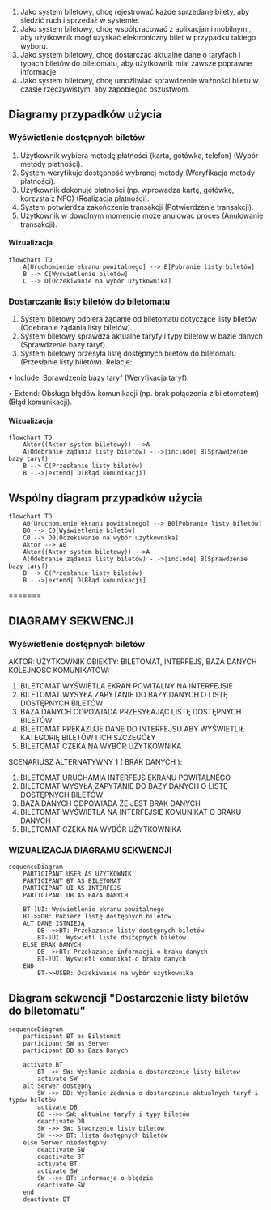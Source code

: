 1. Jako system biletowy, chcę rejestrować każde sprzedane bilety, aby śledzić
ruch i sprzedaż w systemie.
2. Jako system biletowy, chcę współpracować z aplikacjami mobilnymi, aby
użytkownik mógł uzyskać elektroniczny bilet w przypadku takiego wyboru.
3. Jako system biletowy, chcę dostarczać aktualne dane o taryfach i typach 
biletów do biletomatu, aby użytkownik miał zawsze poprawne informacje.
4. Jako system biletowy, chcę umożliwiać sprawdzenie ważności biletu w czasie 
rzeczywistym, aby zapobiegać oszustwom.

## Diagramy przypadków użycia
### Wyświetlenie dostępnych biletów

1. Użytkownik wybiera metodę płatności (karta, gotówka, telefon) (Wybór metody płatności).
2. System weryfikuje dostępność wybranej metody (Weryfikacja metody płatności).
3. Użytkownik dokonuje płatności (np. wprowadza kartę, gotówkę, korzysta z NFC) (Realizacja płatności).
4. System potwierdza zakończenie transakcji (Potwierdzenie transakcji).
5. Użytkownik w dowolnym momencie może anulować proces (Anulowanie transakcji).

#### Wizualizacja

```mermaid
flowchart TD
    A[Uruchomienie ekranu powitalnego] --> B[Pobranie listy biletów]
    B --> C[Wyświetlenie biletów]
    C --> D[Oczekiwanie na wybór użytkownika]
```
### Dostarczanie listy biletów do biletomatu
1. System biletowy odbiera żądanie od biletomatu dotyczące listy biletów 
(Odebranie żądania listy biletów).
2. System biletowy sprawdza aktualne taryfy i typy biletów w bazie danych 
(Sprawdzenie bazy taryf).
3. System biletowy przesyła listę dostępnych biletów do biletomatu (Przesłanie 
listy biletów).
Relacje:

• Include: Sprawdzenie bazy taryf (Weryfikacja taryf).

• Extend: Obsługa błędów komunikacji (np. brak połączenia z biletomatem) (Błąd 
komunikacji).

#### Wizualizacja
```mermaid
flowchart TD
    Aktor((Aktor system biletowy)) -->A
    A(Odebranie żądania listy biletów) -.->|include| B(Sprawdzenie bazy taryf)
    B --> C(Przesłanie listy biletów)
    B -.->|extend| D[Błąd komunikacji]
```

## Wspólny diagram przypadków użycia
```mermaid
flowchart TD
    A0[Uruchomienie ekranu powitalnego] --> B0[Pobranie listy biletów]
    B0 --> C0[Wyświetlenie biletów]
    C0 --> D0[Oczekiwanie na wybór użytkownika]
    Aktor --> A0
    Aktor((Aktor system biletowy)) -->A
    A(Odebranie żądania listy biletów) -.->|include| B(Sprawdzenie bazy taryf)
    B --> C(Przesłanie listy biletów)
    B -.->|extend| D[Błąd komunikacji]
```

=======
## DIAGRAMY SEKWENCJI
### Wyświetlenie dostępnych biletów
AKTOR: UŻYTKOWNIK
OBIEKTY: BILETOMAT, INTERFEJS, BAZA DANYCH
KOLEJNOSC KOMUNIKATÓW: 
1. BILETOMAT WYŚWIETLA EKRAN POWITALNY NA INTERFEJSIE
2. BILETOMAT WYSYŁA ZAPYTANIE DO BAZY DANYCH O LISTĘ DOSTĘPNYCH BILETÓW
3. BAZA DANYCH ODPOWIADA PRZESYŁAJĄC LISTĘ DOSTĘPNYCH BILETÓW
4. BILETOMAT PREKAZUJE DANE DO INTERFEJSU ABY WYŚWIETLIŁ KATEGORIĘ BILETÓW I ICH SZCZEGÓŁY
5. BILETOMAT CZEKA NA WYBÓR UŻYTKOWNIKA

SCENARIUSZ ALTERNATYWNY 1 ( BRAK DANYCH ):
1. BILETOMAT URUCHAMIA INTERFEJS EKRANU POWITALNEGO
2. BILETOMAT WYSYŁA ZAPYTANIE DO BAZY DANYCH O LISTĘ DOSTĘPNYCH BILETÓW
3. BAZA DANYCH ODPOWIADA ŻE JEST BRAK DANYCH
4. BILETOMAT WYŚWIETLA NA INTERFEJSIE KOMUNIKAT O BRAKU DANYCH
5. BILETOMAT CZEKA NA WYBÓR UŻYTKOWNIKA

### WIZUALIZACJA DIAGRAMU SEKWENCJI
```mermaid
sequenceDiagram
    PARTICIPANT USER AS UŻYTKOWNIK
    PARTICIPANT BT AS BILETOMAT
    PARTICIPANT UI AS INTERFEJS
    PARTICIPANT DB AS BAZA DANYCH

    BT-)UI: Wyświetlenie ekranu powitalnego
    BT->>DB: Pobierz listę dostępnych biletów
    ALT DANE ISTNIEJĄ
        DB-->>BT: Przekazanie listy dostępnych biletów
        BT-)UI: Wyświetl liste dostępnych biletów
    ELSE BRAK DANYCH
        DB-->>BT: Przekazanie informacji o braku danych
        BT-)UI: Wyświetl komunikat o braku danych
    END
        BT->>USER: Oczekiwanie na wybór użytkownika
```

## Diagram sekwencji "Dostarczenie listy biletów do biletomatu"

```mermaid
sequenceDiagram
    participant BT as Biletomat
    participant SW as Serwer
    participant DB as Baza Danych

    activate BT
        BT ->> SW: Wysłanie żądania o dostarczenie listy biletów
        activate SW
    alt Serwer dostępny
        SW ->> DB: Wysłanie żądania o dostarczenie aktualnych taryf i typów biletów
        activate DB
        DB -->> SW: aktualne taryfy i typy biletów
        deactivate DB
        SW ->> SW: Stworzenie listy biletów
        SW -->> BT: lista dostępnych biletów
    else Serwer niedostępny
        deactivate SW
        deactivate BT    
        activate BT
        activate SW
        SW -->> BT: informacja o błędzie
        deactivate SW
    end
    deactivate BT
```